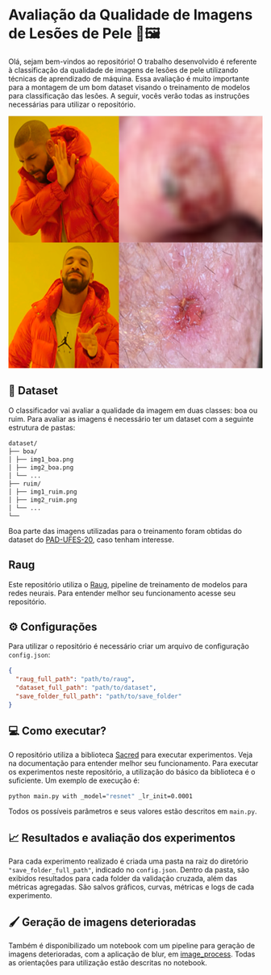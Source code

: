 # Avaliação da Qualidade de Imagens de Lesões de Pele 🔎🖼️

Olá, sejam bem-vindos ao repositório! O trabalho desenvolvido é referente à classificação da qualidade de imagens de lesões de pele utilizando técnicas de aprendizado de máquina. Essa avaliação é muito importante para a montagem de um bom dataset visando o treinamento de modelos para classificação das lesões. A seguir, vocês verão todas as instruções necessárias para utilizar o repositório.

<div align="center">
  <img src="./assets/example.png" alt="Example" height=500/>
</div>

## 📒 Dataset
O classificador vai avaliar a qualidade da imagem em duas classes: boa ou ruim. Para avaliar as imagens é necessário ter um dataset com a seguinte estrutura de pastas:
```
dataset/
├── boa/
│ ├── img1_boa.png
│ ├── img2_boa.png
│ └── ...
├── ruim/
│ ├── img1_ruim.png
│ ├── img2_ruim.png
│ └── ...
└──
```
Boa parte das imagens utilizadas para o treinamento foram obtidas do dataset do [PAD-UFES-20](https://data.mendeley.com/datasets/zr7vgbcyr2/1), caso tenham interesse.

## Raug
Este repositório utiliza o [Raug](https://github.com/paaatcha/raug), pipeline de treinamento de modelos para redes neurais. Para entender melhor seu funcionamento acesse seu repositório.

## ⚙️ Configurações
Para utilizar o repositório é necessário criar um arquivo de configuração `config.json`:
```json
{
  "raug_full_path": "path/to/raug",
  "dataset_full_path": "path/to/dataset",
  "save_folder_full_path": "path/to/save_folder"
}
```

## 💻 Como executar?
O repositório utiliza a biblioteca [Sacred](https://sacred.readthedocs.io/en/latest/quickstart.html) para executar experimentos. Veja na documentação para entender melhor seu funcionamento. Para executar os experimentos neste repositório, a utilização do básico da biblioteca é o suficiente. Um exemplo de execução é:
```bash
python main.py with _model="resnet" _lr_init=0.0001
```
Todos os possíveis parâmetros e seus valores estão descritos em `main.py`.

## 📈 Resultados e avaliação dos experimentos
Para cada experimento realizado é criada uma pasta na raiz do diretório `"save_folder_full_path"`, indicado no `config.json`. Dentro da pasta, são exibidos resultados para cada folder da validação cruzada, além das métricas agregadas. São salvos gráficos, curvas, métricas e logs de cada experimento.

## 🖌️ Geração de imagens deterioradas
Também é disponibilizado um notebook com um pipeline para geração de imagens deterioradas, com a aplicação de blur, em [image_process](./preprocess/image_process.ipynb). Todas as orientações para utilização estão descritas no notebook.
